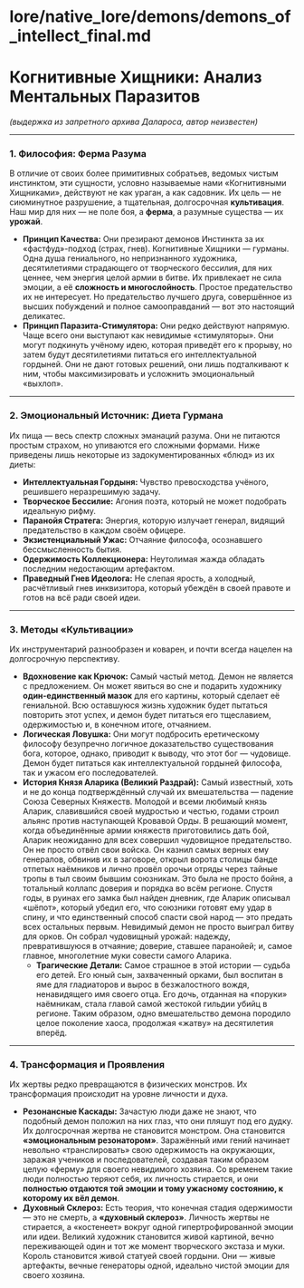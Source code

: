 # lore/native_lore/demons/demons_of_intellect_final.md

# Когнитивные Хищники: Анализ Ментальных Паразитов
*(выдержка из запретного архива Далароса, автор неизвестен)*

---

### **1. Философия: Ферма Разума**

В отличие от своих более примитивных собратьев, ведомых чистым инстинктом, эти сущности, условно называемые нами «Когнитивными Хищниками», действуют не как ураган, а как садовник. Их цель — не сиюминутное разрушение, а тщательная, долгосрочная **культивация**. Наш мир для них — не поле боя, а **ферма**, а разумные существа — их **урожай**.

* **Принцип Качества:** Они презирают демонов Инстинкта за их «фастфуд»-подход (страх, гнев). Когнитивные Хищники — гурманы. Одна душа гениального, но непризнанного художника, десятилетиями страдающего от творческого бессилия, для них ценнее, чем энергия целой армии в битве. Их привлекает не сила эмоции, а её **сложность и многослойность**. Простое предательство их не интересует. Но предательство лучшего друга, совершённое из высших побуждений и полное самооправданий — вот это настоящий деликатес.
* **Принцип Паразита-Стимулятора:** Они редко действуют напрямую. Чаще всего они выступают как невидимые «стимуляторы». Они могут подкинуть учёному идею, которая приведёт его к прорыву, но затем будут десятилетиями питаться его интеллектуальной гордыней. Они не дают готовых решений, они лишь подталкивают к ним, чтобы максимизировать и усложнить эмоциональный «выхлоп».

---

### **2. Эмоциональный Источник: Диета Гурмана**

Их пища — весь спектр сложных эманаций разума. Они не питаются простым страхом, но упиваются его сложными формами. Ниже приведены лишь некоторые из задокументированных «блюд» из их диеты:

* **Интеллектуальная Гордыня:** Чувство превосходства учёного, решившего неразрешимую задачу.
* **Творческое Бессилие:** Агония поэта, который не может подобрать идеальную рифму.
* **Паранойя Стратега:** Энергия, которую излучает генерал, видящий предательство в каждом своём офицере.
* **Экзистенциальный Ужас:** Отчаяние философа, осознавшего бессмысленность бытия.
* **Одержимость Коллекционера:** Неутолимая жажда обладать последним недостающим артефактом.
* **Праведный Гнев Идеолога:** Не слепая ярость, а холодный, расчётливый гнев инквизитора, который убеждён в своей правоте и готов на всё ради своей идеи.

---

### **3. Методы «Культивации»**

Их инструментарий разнообразен и коварен, и почти всегда нацелен на долгосрочную перспективу.

* **Вдохновение как Крючок:** Самый частый метод. Демон не является с предложением. Он может явиться во сне и подарить художнику **один-единственный мазок** для его картины, который сделает её гениальной. Всю оставшуюся жизнь художник будет пытаться повторить этот успех, и демон будет питаться его тщеславием, одержимостью и, в конечном итоге, отчаянием.
* **Логическая Ловушка:** Они могут подбросить еретическому философу безупречно логичное доказательство существования бога, которое, однако, приводит к выводу, что этот бог — чудовище. Демон будет питаться как интеллектуальной гордыней философа, так и ужасом его последователей.
* **История Князя Аларика (Великий Раздрай):** Самый известный, хоть и не до конца подтверждённый случай их вмешательства — падение Союза Северных Княжеств. Молодой и всеми любимый князь Аларик, славившийся своей мудростью и честью, годами строил альянс против наступающей Кровавой Орды. В решающий момент, когда объединённые армии княжеств приготовились дать бой, Аларик неожиданно для всех совершил чудовищное предательство. Он не просто отвёл свои войска. Он казнил самых верных ему генералов, обвинив их в заговоре, открыл ворота столицы банде отпетых наёмников и лично провёл орочьи отряды через тайные тропы в тыл своим бывшим союзникам. Это была не просто бойня, а тотальный коллапс доверия и порядка во всём регионе. Спустя годы, в руинах его замка был найден дневник, где Аларик описывал «шёпот», который убедил его, что союзники готовят ему удар в спину, и что единственный способ спасти свой народ — это предать всех остальных первым. Невидимый демон не просто выиграл битву для орков. Он собрал чудовищный урожай: надежду, превратившуюся в отчаяние; доверие, ставшее паранойей; и, самое главное, многолетние муки совести самого Аларика.
    * **Трагические Детали:** Самое страшное в этой истории — судьба его детей. Его юный сын, захваченный орками, был воспитан в яме для гладиаторов и вырос в безжалостного вождя, ненавидящего имя своего отца. Его дочь, отданная на «поруки» наёмникам, стала главой самой жестокой гильдии убийц в регионе. Таким образом, одно вмешательство демона породило целое поколение хаоса, продолжая «жатву» на десятилетия вперёд.

---

### **4. Трансформация и Проявления**

Их жертвы редко превращаются в физических монстров. Их трансформация происходит на уровне личности и духа.

* **Резонансные Каскады:** Зачастую люди даже не знают, что подобный демон положил на них глаз, что они пляшут под его дудку. Их долгосрочная жертва не становится монстром. Она становится **«эмоциональным резонатором»**. Заражённый ими гений начинает невольно «транслировать» свою одержимость на окружающих, заражая учеников и последователей, создавая таким образом целую «ферму» для своего невидимого хозяина. Со временем такие люди полностью теряют себя, их личность стирается, и они **полностью отдаются той эмоции и тому ужасному состоянию, к которому их вёл демон**.
* **Духовный Склероз:** Есть теория, что конечная стадия одержимости — это не смерть, а **«духовный склероз»**. Личность жертвы не стирается, а «костенеет» вокруг одной гипертрофированной эмоции или идеи. Великий художник становится живой картиной, вечно переживающей один и тот же момент творческого экстаза и муки. Король становится живой статуей своей гордыни. Они — живые артефакты, вечные генераторы одной, идеально чистой эмоции для своего хозяина.